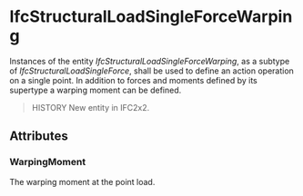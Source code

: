 # IfcStructuralLoadSingleForceWarping

Instances of the entity _IfcStructuralLoadSingleForceWarping_, as a subtype of _IfcStructuralLoadSingleForce_, shall be used to define an action operation on a single point. In addition to forces and moments defined by its supertype a warping moment can be defined.<!-- end of definition -->

> HISTORY  New entity in IFC2x2.

## Attributes

### WarpingMoment
The warping moment at the point load.
